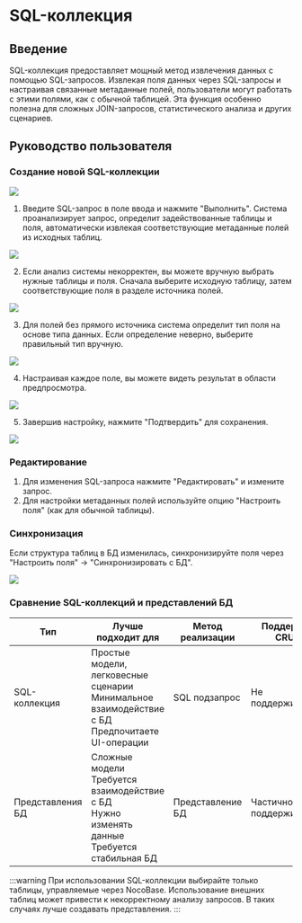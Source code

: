 # SQL-коллекция

<PluginInfo name="collection-sql"></PluginInfo>

## Введение

SQL-коллекция предоставляет мощный метод извлечения данных с помощью SQL-запросов. Извлекая поля данных через SQL-запросы и настраивая связанные метаданные полей, пользователи могут работать с этими полями, как с обычной таблицей. Эта функция особенно полезна для сложных JOIN-запросов, статистического анализа и других сценариев.

## Руководство пользователя

### Создание новой SQL-коллекции

<img src="https://static-docs.nocobase.com/202405191452918.png"/>

1. Введите SQL-запрос в поле ввода и нажмите "Выполнить". Система проанализирует запрос, определит задействованные таблицы и поля, автоматически извлекая соответствующие метаданные полей из исходных таблиц.

<img src="https://static-docs.nocobase.com/202405191453556.png"/>

2. Если анализ системы некорректен, вы можете вручную выбрать нужные таблицы и поля. Сначала выберите исходную таблицу, затем соответствующие поля в разделе источника полей.

<img src="https://static-docs.nocobase.com/202405191453579.png"/>

3. Для полей без прямого источника система определит тип поля на основе типа данных. Если определение неверно, выберите правильный тип вручную.

<img src="https://static-docs.nocobase.com/202405191454703.png"/>

4. Настраивая каждое поле, вы можете видеть результат в области предпросмотра.

<img src="https://static-docs.nocobase.com/202405191455439.png"/>

5. Завершив настройку, нажмите "Подтвердить" для сохранения.

<img src="https://static-docs.nocobase.com/202405191455302.png"/>

### Редактирование

1. Для изменения SQL-запроса нажмите "Редактировать" и измените запрос.
2. Для настройки метаданных полей используйте опцию "Настроить поля" (как для обычной таблицы).

### Синхронизация

Если структура таблиц в БД изменилась, синхронизируйте поля через "Настроить поля" → "Синхронизировать с БД".

<img src="https://static-docs.nocobase.com/202405191456216.png"/>

### Сравнение SQL-коллекций и представлений БД

| Тип                   | Лучше подходит для                                                                 | Метод реализации   | Поддержка CRUD     |
|-----------------------|-----------------------------------------------------------------------------------|--------------------|--------------------|
| SQL-коллекция         | Простые модели, легковесные сценарии<br />Минимальное взаимодействие с БД<br />Предпочитаете UI-операции | SQL подзапрос      | Не поддерживается  |
| Представления БД      | Сложные модели<br />Требуется взаимодействие с БД<br />Нужно изменять данные<br />Требуется стабильная БД | Представление БД   | Частично поддерживается |

:::warning
При использовании SQL-коллекции выбирайте только таблицы, управляемые через NocoBase. Использование внешних таблиц может привести к некорректному анализу запросов. В таких случаях лучше создавать представления.
:::
